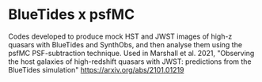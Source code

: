 # BlueTides x psfMC

Codes developed to produce mock HST and JWST images of high-z quasars with BlueTides and SynthObs, 
and then analyse them using the psfMC PSF-subtraction technique. 
Used in Marshall et al. 2021, "Observing the host galaxies of high-redshift quasars with JWST: predictions from the BlueTides simulation" https://arxiv.org/abs/2101.01219

